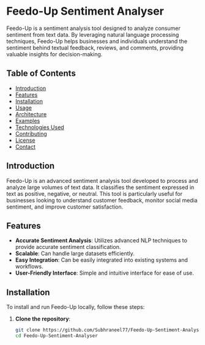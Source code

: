 # Feedo-Up Sentiment Analyser

Feedo-Up is a sentiment analysis tool designed to analyze consumer sentiment from text data. By leveraging natural language processing techniques, Feedo-Up helps businesses and individuals understand the sentiment behind textual feedback, reviews, and comments, providing valuable insights for decision-making.

## Table of Contents

- [Introduction](#introduction)
- [Features](#features)
- [Installation](#installation)
- [Usage](#usage)
- [Architecture](#architecture)
- [Examples](#examples)
- [Technologies Used](#technologies-used)
- [Contributing](#contributing)
- [License](#license)
- [Contact](#contact)

## Introduction

Feedo-Up is an advanced sentiment analysis tool developed to process and analyze large volumes of text data. It classifies the sentiment expressed in text as positive, negative, or neutral. This tool is particularly useful for businesses looking to understand customer feedback, monitor social media sentiment, and improve customer satisfaction.

## Features

- **Accurate Sentiment Analysis**: Utilizes advanced NLP techniques to provide accurate sentiment classification.
- **Scalable**: Can handle large datasets efficiently.
- **Easy Integration**: Can be easily integrated into existing systems and workflows.
- **User-Friendly Interface**: Simple and intuitive interface for ease of use.

## Installation

To install and run Feedo-Up locally, follow these steps:

1. **Clone the repository**:
   ```bash
   git clone https://github.com/Subhraneel77/Feedo-Up-Sentiment-Analyser.git
   cd Feedo-Up-Sentiment-Analyser
